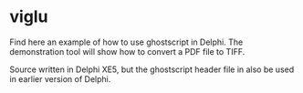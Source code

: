 viglu
=====

Find here an example of how to use ghostscript in Delphi.
The demonstration tool will show how to convert a PDF file to TIFF.

Source written in Delphi XE5, but the ghostscript header file in also be used in earlier version of Delphi.
